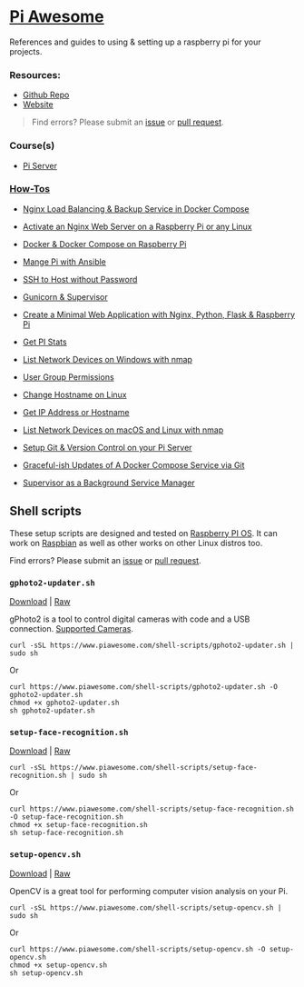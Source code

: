 # [Pi Awesome](https://www.piawesome.com)

References and guides to using & setting up a raspberry pi for your projects.
### Resources:
- [Github Repo](https://github.com/codingforentrepreneurs/Pi-Awesome)
- [Website](https://www.piawesome.com)
> Find errors? Please submit an [issue](https://github.com/codingforentrepreneurs/Pi-Awesome/issues/new) or [pull request](https://github.com/codingforentrepreneurs/Pi-Awesome/pulls).

### Course(s)
- [Pi Server](https://cfe.sh/projects/pi-server)




### [How-Tos](/how-tos)
- [Nginx Load Balancing & Backup Service in Docker Compose](/how-tos/Nginx%20Load%20Balancing%20%26%20Backup%20Service%20in%20Docker%20Compose.md)

- [Activate an Nginx  Web Server on a Raspberry Pi or any Linux](/how-tos/Activate%20an%20Nginx%20%20Web%20Server%20on%20a%20Raspberry%20Pi%20or%20any%20Linux.md)

- [Docker & Docker Compose on Raspberry Pi](/how-tos/Docker%20%26%20Docker%20Compose%20on%20Raspberry%20Pi.md)

- [Mange Pi with Ansible](/how-tos/Mange%20Pi%20with%20Ansible.md)

- [SSH to Host without Password](/how-tos/SSH%20to%20Host%20without%20Password.md)

- [Gunicorn & Supervisor](/how-tos/Gunicorn%20%26%20Supervisor.md)

- [Create a Minimal Web Application with Nginx, Python, Flask & Raspberry Pi](/how-tos/Create%20a%20Minimal%20Web%20Application%20with%20Nginx%2C%20Python%2C%20Flask%20%26%20Raspberry%20Pi.md)

- [Get PI Stats](/how-tos/Get%20PI%20Stats.md)

- [List Network Devices on Windows with nmap](/how-tos/List%20Network%20Devices%20on%20Windows%20with%20nmap.md)

- [User Group Permissions](/how-tos/User%20Group%20Permissions.md)

- [Change Hostname on Linux](/how-tos/Change%20Hostname%20on%20Linux.md)

- [Get IP Address or Hostname](/how-tos/Get%20IP%20Address%20or%20Hostname.md)

- [List Network Devices on macOS and Linux with nmap](/how-tos/List%20Network%20Devices%20on%20macOS%20and%20Linux%20with%20nmap.md)

- [Setup Git & Version Control on your Pi Server](/how-tos/Setup%20Git%20%26%20Version%20Control%20on%20your%20Pi%20Server.md)

- [Graceful-ish Updates of A Docker Compose Service via Git](/how-tos/Graceful-ish%20Updates%20of%20A%20Docker%20Compose%20Service%20via%20Git.md)

- [Supervisor as a Background Service Manager](/how-tos/Supervisor%20as%20a%20Background%20Service%20Manager.md)




## Shell scripts

These setup scripts are designed and tested on [Raspberry PI OS](https://www.raspberrypi.org/software/). It can work on [Raspbian](http://www.raspbian.org) as well as other works on other Linux distros too.

Find errors? Please submit an [issue](https://github.com/codingforentrepreneurs/Pi-Awesome/issues/new) or [pull request](https://github.com/codingforentrepreneurs/Pi-Awesome/pulls).

### `gphoto2-updater.sh`
[Download](shell-scripts/gphoto2-updater.sh) | [Raw](https://github.com/codingforentrepreneurs/Pi-Awesome/blob/main/shell-scripts/gphoto2-updater.sh)

gPhoto2 is a tool to control digital cameras with code and a USB connection. [Supported Cameras](http://www.gphoto.org/doc/remote/).



```
curl -sSL https://www.piawesome.com/shell-scripts/gphoto2-updater.sh | sudo sh 
```
Or
```
curl https://www.piawesome.com/shell-scripts/gphoto2-updater.sh -O gphoto2-updater.sh
chmod +x gphoto2-updater.sh
sh gphoto2-updater.sh
```

### `setup-face-recognition.sh`
[Download](shell-scripts/setup-face-recognition.sh) | [Raw](https://github.com/codingforentrepreneurs/Pi-Awesome/blob/main/shell-scripts/setup-face-recognition.sh)


```
curl -sSL https://www.piawesome.com/shell-scripts/setup-face-recognition.sh | sudo sh 
```
Or
```
curl https://www.piawesome.com/shell-scripts/setup-face-recognition.sh -O setup-face-recognition.sh
chmod +x setup-face-recognition.sh
sh setup-face-recognition.sh
```

### `setup-opencv.sh`
[Download](shell-scripts/setup-opencv.sh) | [Raw](https://github.com/codingforentrepreneurs/Pi-Awesome/blob/main/shell-scripts/setup-opencv.sh)

OpenCV is a great tool for performing computer vision analysis on your Pi.



```
curl -sSL https://www.piawesome.com/shell-scripts/setup-opencv.sh | sudo sh 
```
Or
```
curl https://www.piawesome.com/shell-scripts/setup-opencv.sh -O setup-opencv.sh
chmod +x setup-opencv.sh
sh setup-opencv.sh
```

